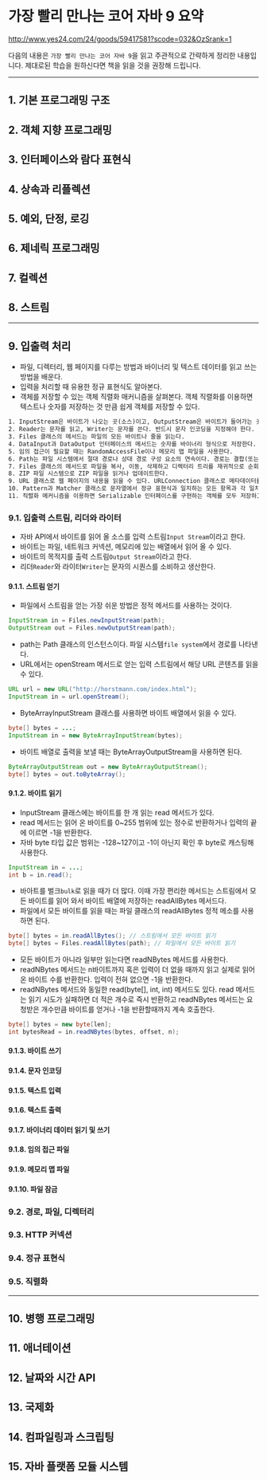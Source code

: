 
# 가장 빨리 만나는 코어 자바 9 요약

http://www.yes24.com/24/goods/59417581?scode=032&OzSrank=1

다음의 내용은 `가장 빨리 만나는 코어 자바 9`을 읽고 주관적으로 간략하게 정리한 내용입니다. 제대로된 학습을 원하신다면 책을 읽을 것을 권장해 드립니다.

---

## 1. 기본 프로그래밍 구조

## 2. 객체 지향 프로그래밍

## 3. 인터페이스와 람다 표현식

## 4. 상속과 리플렉션

## 5. 예외, 단정, 로깅

## 6. 제네릭 프로그래밍

## 7. 컬렉션

## 8. 스트림

---

## 9. 입출력 처리

* 파일, 디렉터리, 웹 페이지를 다루는 방법과 바이너리 및 텍스트 데이터를 읽고 쓰는 방법을 배운다.
* 입력을 처리할 때 유용한 정규 표현식도 알아본다.
* 객체를 저장할 수 있는 객체 직렬화 매커니즘을 살펴본다. 객체 직렬화를 이용하면 텍스트나 숫자를 저장하는 것 만큼 쉽게 객체를 저장할 수 있다.
```txt
1. InputStream은 바이트가 나오는 곳(소스)이고, OutputStream은 바이트가 들어가는 곳(목적지)이다.
2. Reader는 문자를 읽고, Writer는 문자를 쓴다. 반드시 문자 인코딩을 지정해야 한다.
3. Files 클래스의 메서드는 파일의 모든 바이트나 줄을 읽는다.
4. DataInput과 DataOutput 인터페이스의 메서드는 숫자를 바이너리 형식으로 저장한다.
5. 임의 접근이 필요할 때는 RandomAccessFile이나 메모리 맵 파일을 사용한다.
6. Path는 파일 시스템에서 절대 경로나 상대 경로 구성 요소의 연속이다. 경로는 결합(또는 '해석')할 수 있다.
7. Files 클래스의 메서드로 파일을 복사, 이동, 삭제하고 디렉터리 트리를 재귀적으로 순회한다.
8. ZIP 파일 시스템으로 ZIP 파일을 읽거나 업데이트한다.
9. URL 클래스로 웹 페이지의 내용을 읽을 수 있다. URLConnection 클래스로 메타데이터를 읽거나 데이터를 쓸 수 있다.
10. Pattern과 Matcher 클래스로 문자열에서 정규 표현식과 일치하는 모든 항목과 각 일치 항목에 해당하는 캡처 그룹을 찾을 수 있다.
11. 직렬화 메커니즘을 이용하면 Serializable 인터페이스를 구현하는 객체를 모두 저장하고 복원할 수 있다(단 해당 객체의 인스턴스 변수도 직렬화 가능해야 한다).
```

### 9.1. 입출력 스트림, 리더와 라이터

* 자바 API에서 바이트를 읽어 올 소스를 입력 스트림`Input Stream`이라고 한다.
* 바이트는 파일, 네트워크 커넥션, 메모리에 있는 배열에서 읽어 올 수 있다.
* 바이트의 목적지를 출력 스트림`Output Stream`이라고 한다.
* 리더`Reader`와 라이터`Writer`는 문자의 시퀀스를 소비하고 생산한다.

#### 9.1.1. 스트림 얻기

* 파일에서 스트림을 얻는 가장 쉬운 방법은 정적 메서드를 사용하는 것이다.

```java
InputStream in = Files.newInputStream(path);
OutputStream out = Files.newOutputStream(path);
```

* path는 Path 클래스의 인스턴스이다. 파일 시스템`file system`에서 경로를 나타낸다.
* URL에서는 openStream 메서드로 얻는 입력 스트림에서 해당 URL 콘텐츠를 읽을 수 있다.

```java
URL url = new URL("http://horstmann.com/index.html");
InputStream in = url.openStream();
```

* ByteArrayInputStream 클래스를 사용하면 바이트 배열에서 읽을 수 있다.

```java
byte[] bytes = ...;
InputStream in = new ByteArrayInputStream(bytes);
```

* 바이트 배열로 출력을 보낼 때는 ByteArrayOutputStream을 사용하면 된다.

```java
ByteArrayOutputStream out = new ByteArrayOutputStream();
byte[] bytes = out.toByteArray();
```

#### 9.1.2. 바이트 읽기

* InputStream 클래스에는 바이트를 한 개 읽는 read 메서드가 있다.
* read 메서드는 읽어 온 바이트를 0~255 범위에 있는 정수로 반환하거나 입력의 끝에 이르면 -1을 반환한다.
* 자바 byte 타입 값은 범위는 -128~127이고 -1이 아닌지 확인 후 byte로 캐스팅해 사용한다.

```java
InputStream in = ...;
int b = in.read();
```

* 바아트를 벌크`bulk`로 읽을 때가 더 많다. 이때 가장 편리한 메서드는 스트림에서 모든 바이트를 읽어 와서 바이트 배열에 저장하는 readAllBytes 메서드다.
* 파일에서 모든 바이트를 읽을 때는 파일 클래스의 readAllBytes 정적 메소를 사용하면 된다.

```java
byte[] bytes = in.readAllBytes(); // 스트림에서 모든 바이트 읽기
byte[] bytes = Files.readAllBytes(path); // 파일에서 모든 바이트 읽기
```

* 모든 바이트가 아니라 일부만 읽는다면 readNBytes 메서드를 사용한다.
* readNBytes 메서드는 n바이트까지 혹은 입력이 더 없을 때까지 읽고 실제로 읽어온 바이트 수를 반환한다. 입력이 전혀 없으면 -1을 반환한다.
* readNBytes 메서드와 동일한 read(byte[], int, int) 메서드도 있다. read 메서드는 읽기 시도가 실패하면 더 적은 개수로 즉시 반환하고 readNBytes 메서드는 요청받은 개수만큼 바이트를 얻거나 -1을 반환할때까지 계속 호출한다.

```java
byte[] bytes = new byte[len];
int bytesRead = in.readNBytes(bytes, offset, n);
```

#### 9.1.3. 바이트 쓰기

#### 9.1.4. 문자 인코딩

#### 9.1.5. 텍스트 입력

#### 9.1.6. 텍스트 출력

#### 9.1.7. 바이너리 데이터 읽기 및 쓰기

#### 9.1.8. 임의 접근 파일

#### 9.1.9. 메모리 맵 파일

#### 9.1.10. 파일 잠금

### 9.2. 경로, 파일, 디렉터리

### 9.3. HTTP 커넥션

### 9.4. 정규 표현식

### 9.5. 직렬화

---

## 10. 병행 프로그래밍

## 11. 애너테이션

## 12. 날짜와 시간 API

## 13. 국제화

## 14. 컴파일링과 스크립팅

## 15. 자바 플랫폼 모듈 시스템

